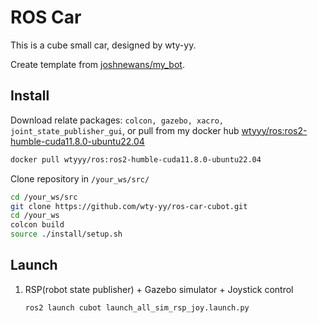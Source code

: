 # ROS Car

This is a cube small car, designed by wty-yy.

Create template from [joshnewans/my_bot](https://github.com/joshnewans/my_bot).

## Install
Download relate packages: `colcon, gazebo, xacro, joint_state_publisher_gui`, or pull from my docker hub [wtyyy/ros:ros2-humble-cuda11.8.0-ubuntu22.04](https://hub.docker.com/repository/docker/wtyyy/ros/general)
```bash
docker pull wtyyy/ros:ros2-humble-cuda11.8.0-ubuntu22.04
```

Clone repository in `/your_ws/src/`
```bash
cd /your_ws/src
git clone https://github.com/wty-yy/ros-car-cubot.git
cd /your_ws
colcon build
source ./install/setup.sh
```

## Launch
1. RSP(robot state publisher) + Gazebo simulator + Joystick control
    ```bash
    ros2 launch cubot launch_all_sim_rsp_joy.launch.py